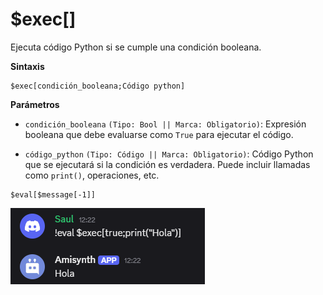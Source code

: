
# $exec[]
Ejecuta código Python si se cumple una condición booleana.

**Sintaxis**
```
$exec[condición_booleana;Código python]
```

**Parámetros**

- `condición_booleana` `(Tipo: Bool || Marca: Obligatorio)`: Expresión booleana que debe evaluarse como `True` para ejecutar el código.

- `código_python` `(Tipo: Código || Marca: Obligatorio)`: Código Python que se ejecutará si la condición es verdadera. Puede incluir llamadas como `print()`, operaciones, etc.


```
$eval[$message[-1]]
```

![alt text](image-121.png)